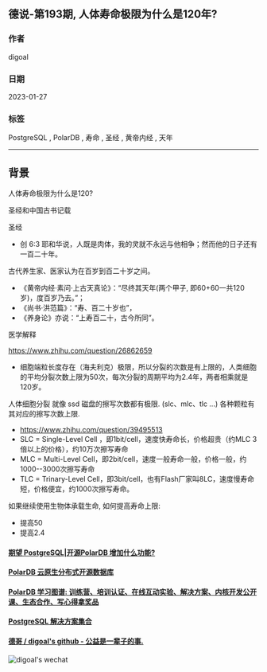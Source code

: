 ## 德说-第193期, 人体寿命极限为什么是120年?    
                                                          
### 作者                                                          
digoal                                                          
                                                          
### 日期                                                          
2023-01-27                                                       
                                                          
### 标签                                                          
PostgreSQL , PolarDB , 寿命 , 圣经 , 黄帝内经 , 天年                                   
                                                          
----                                                          
                                                          
## 背景    
人体寿命极限为什么是120?  
  
圣经和中国古书记载  
  
圣经  
- 创 6:3	耶和华说，人既是肉体，我的灵就不永远与他相争；然而他的日子还有一百二十年。  
  
古代养生家、医家认为在百岁到百二十岁之间。  
- 《黄帝内经·素问·上古天真论》：“尽终其天年(两个甲子, 即60+60一共120岁)，度百岁乃去。”；  
- 《尚书·洪范篇》：“寿、百二十岁也”，  
- 《养身论》亦说：“上寿百二十，古今所同”。  
  
医学解释  
  
https://www.zhihu.com/question/26862659  
- 细胞端粒长度存在（海夫利克）极限，所以分裂的次数是有上限的，人类细胞的平均分裂次数上限为50次，每次分裂的周期平均为2.4年，两者相乘就是120岁。  
  
人体细胞分裂 就像 ssd 磁盘的擦写次数都有极限. (slc、mlc、tlc ...) 各种颗粒有其对应的擦写次数上限.   
- https://www.zhihu.com/question/39495513  
- SLC = Single-Level Cell ，即1bit/cell，速度快寿命长，价格超贵（约MLC 3倍以上的价格），约10万次擦写寿命      
- MLC = Multi-Level Cell，即2bit/cell，速度一般寿命一般，价格一般，约1000--3000次擦写寿命      
- TLC = Trinary-Level Cell，即3bit/cell，也有Flash厂家叫8LC，速度慢寿命短，价格便宜，约1000次擦写寿命。  
  
  
如果继续使用生物体承载生命, 如何提高寿命上限:   
- 提高50  
- 提高2.4  
  
  
  
#### [期望 PostgreSQL|开源PolarDB 增加什么功能?](https://github.com/digoal/blog/issues/76 "269ac3d1c492e938c0191101c7238216")
  
  
#### [PolarDB 云原生分布式开源数据库](https://github.com/ApsaraDB "57258f76c37864c6e6d23383d05714ea")
  
  
#### [PolarDB 学习图谱: 训练营、培训认证、在线互动实验、解决方案、内核开发公开课、生态合作、写心得拿奖品](https://www.aliyun.com/database/openpolardb/activity "8642f60e04ed0c814bf9cb9677976bd4")
  
  
#### [PostgreSQL 解决方案集合](../201706/20170601_02.md "40cff096e9ed7122c512b35d8561d9c8")
  
  
#### [德哥 / digoal's github - 公益是一辈子的事.](https://github.com/digoal/blog/blob/master/README.md "22709685feb7cab07d30f30387f0a9ae")
  
  
![digoal's wechat](../pic/digoal_weixin.jpg "f7ad92eeba24523fd47a6e1a0e691b59")
  
